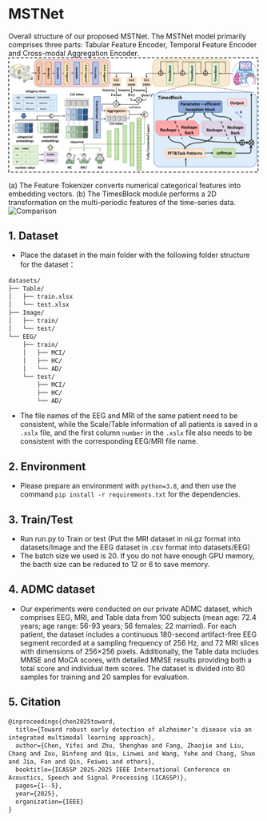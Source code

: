 # MSTNet

Overall structure of our proposed MSTNet. The MSTNet model primarily comprises three parts: Tabular Feature Encoder, Temporal Feature Encoder and Cross-modal Aggregation Encoder.
![image](img/model.png)

(a) The Feature Tokenizer converts numerical categorical features into embedding vectors. (b) The TimesBlock module performs a 2D transformation on the multi-periodic features of the time-series data.
![Comparison](img/module.png)

## 1. Dataset

- Place the dataset in the main folder with the following folder structure for the dataset：
`````
datasets/
├── Table/
│   ├── train.xlsx
│   └── test.xlsx
├── Image/
│   ├── train/
│   └── test/
└── EEG/
    ├── train/
    │   ├── MCI/
    │   ├── HC/
    │   └── AD/
    └── test/
        ├── MCI/
        ├── HC/
        └── AD/
`````
- The file names of the EEG and MRI of the same patient need to be consistent, while the Scale/Table information of all patients is saved in a `.xslx` file, and the first column `number` in the `.xslx` file also needs to be consistent with the corresponding EEG/MRI file name.

## 2. Environment

- Please prepare an environment with `python=3.8`, and then use the command `pip install -r requirements.txt` for the dependencies.

## 3. Train/Test

- Run run.py to Train or test (Put the MRI dataset in nii.gz format into datasets/Image and the EEG dataset in .csv format into datasets/EEG)
- The batch size we used is 20. If you do not have enough GPU memory, the bacth size can be reduced to 12 or 6 to save memory.

## 4. ADMC dataset

- Our experiments were conducted on our private ADMC dataset, which comprises EEG, MRI, and Table data from 100 subjects (mean age: 72.4 years; age range: 56-93 years; 56 females; 22 married). For each patient, the dataset includes a continuous 180-second artifact-free EEG segment recorded at a sampling frequency of 256 Hz, and 72 MRI slices with dimensions of 256×256 pixels. Additionally, the Table data includes MMSE and MoCA scores, with detailed MMSE results providing both a total score and individual item scores. The dataset is divided into 80 samples for training and 20 samples for evaluation.

## 5. Citation

```
@inproceedings{chen2025toward,
  title={Toward robust early detection of alzheimer’s disease via an integrated multimodal learning approach},
  author={Chen, Yifei and Zhu, Shenghao and Fang, Zhaojie and Liu, Chang and Zou, Binfeng and Qiu, Linwei and Wang, Yuhe and Chang, Shuo and Jia, Fan and Qin, Feiwei and others},
  booktitle={ICASSP 2025-2025 IEEE International Conference on Acoustics, Speech and Signal Processing (ICASSP)},
  pages={1--5},
  year={2025},
  organization={IEEE}
}
```
